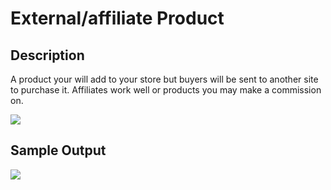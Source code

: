 # External/affiliate Product

## Description

A product your will add to your store but buyers will be sent to another site to purchase it. Affiliates work well or products you may make a commission on.

![](http://transvelo.github.io/docs/unicase/images/external-product-type.png)

## Sample Output

![](http://transvelo.github.io/docs/unicase/images/external-product-type-output.png)
